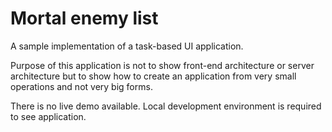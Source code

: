 # Mortal enemy list

A sample implementation of a task-based UI application.

Purpose of this application is not to show front-end architecture or server architecture but to show how to create an application from very small operations and not very big forms.

There is no live demo available. Local development environment is required to see application.
